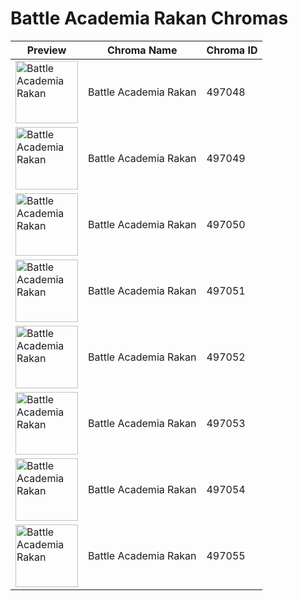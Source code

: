 # Battle Academia Rakan Chromas

| Preview | Chroma Name | Chroma ID |
|---|---|---|
| <img src='https://raw.communitydragon.org/latest/plugins/rcp-be-lol-game-data/global/default/v1/champion-chroma-images/497/497048.png' alt='Battle Academia Rakan' width='100'> | Battle Academia Rakan | 497048 |
| <img src='https://raw.communitydragon.org/latest/plugins/rcp-be-lol-game-data/global/default/v1/champion-chroma-images/497/497049.png' alt='Battle Academia Rakan' width='100'> | Battle Academia Rakan | 497049 |
| <img src='https://raw.communitydragon.org/latest/plugins/rcp-be-lol-game-data/global/default/v1/champion-chroma-images/497/497050.png' alt='Battle Academia Rakan' width='100'> | Battle Academia Rakan | 497050 |
| <img src='https://raw.communitydragon.org/latest/plugins/rcp-be-lol-game-data/global/default/v1/champion-chroma-images/497/497051.png' alt='Battle Academia Rakan' width='100'> | Battle Academia Rakan | 497051 |
| <img src='https://raw.communitydragon.org/latest/plugins/rcp-be-lol-game-data/global/default/v1/champion-chroma-images/497/497052.png' alt='Battle Academia Rakan' width='100'> | Battle Academia Rakan | 497052 |
| <img src='https://raw.communitydragon.org/latest/plugins/rcp-be-lol-game-data/global/default/v1/champion-chroma-images/497/497053.png' alt='Battle Academia Rakan' width='100'> | Battle Academia Rakan | 497053 |
| <img src='https://raw.communitydragon.org/latest/plugins/rcp-be-lol-game-data/global/default/v1/champion-chroma-images/497/497054.png' alt='Battle Academia Rakan' width='100'> | Battle Academia Rakan | 497054 |
| <img src='https://raw.communitydragon.org/latest/plugins/rcp-be-lol-game-data/global/default/v1/champion-chroma-images/497/497055.png' alt='Battle Academia Rakan' width='100'> | Battle Academia Rakan | 497055 |
